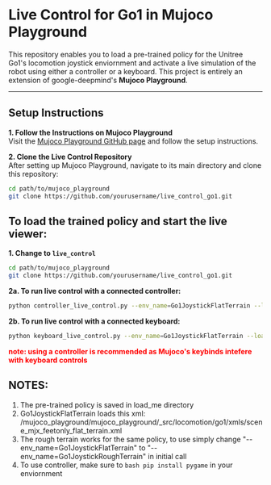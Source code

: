 # Live Control for Go1 in Mujoco Playground

This repository enables you to load a pre-trained policy for the Unitree Go1's locomotion joystick enviornment and activate a live simulation of the robot using either a controller or a keyboard. This project is entirely an extension of google-deepmind's **Mujoco Playground**.

---

## Setup Instructions

**1. Follow the Instructions on Mujoco Playground**  
Visit the [Mujoco Playground GitHub page](https://github.com/google-deepmind/mujoco_playground/) and follow the setup instructions.

**2. Clone the Live Control Repository**  
After setting up Mujoco Playground, navigate to its main directory and clone this repository:

```bash
cd path/to/mujoco_playground
git clone https://github.com/yourusername/live_control_go1.git
```


## To load the trained policy and start the live viewer:

**1. Change to ```live_control```**  
```bash
cd path/to/mujoco_playground
git clone https://github.com/yourusername/live_control_go1.git
```

**2a. To run live control with a connected controller:**
```bash
python controller_live_control.py --env_name=Go1JoystickFlatTerrain --load_checkpoint_path=load_me/checkpoints --play_only
```

**2b. To run live control with a connected keyboard:**
```bash
python keyboard_live_control.py --env_name=Go1JoystickFlatTerrain --load_checkpoint_path=load_me/checkpoints --play_only
```
<div style="color: red; font-weight: bold;">note: using a controller is recommended as Mujoco's keybinds intefere with keyboard controls</div>


## NOTES:
1. The pre-trained policy is saved in load_me directory
2. Go1JoystickFlatTerrain loads this xml: /mujoco_playground/mujoco_playground/_src/locomotion/go1/xmls/scene_mjx_feetonly_flat_terrain.xml
3. The rough terrain works for the same policy, to use simply change "--env_name=Go1JoystickFlatTerrain" to "--env_name=Go1JoystickRoughTerrain" in initial call
4. To use controller, make sure to ```bash pip install pygame``` in your enviornment